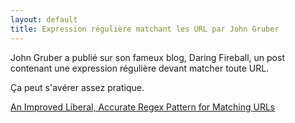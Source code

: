 ```yaml
---
layout: default
title: Expression régulière matchant les URL par John Gruber
---
```


John Gruber a publié sur son fameux blog, Daring Fireball, un post contenant
une expression régulière devant matcher toute URL.

Ça peut s'avérer assez pratique.

[An Improved Liberal, Accurate Regex Pattern for Matching URLs](http://daringfireball.net/2010/07/improved_regex_for_matching_urls)
